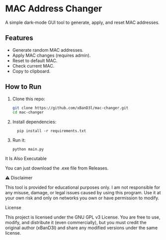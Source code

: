 # MAC Address Changer

A simple dark-mode GUI tool to generate, apply, and reset MAC addresses.

## Features
- Generate random MAC addresses.
- Apply MAC changes (requires admin).
- Reset to default MAC.
- Check current MAC.
- Copy to clipboard.

## How to Run
1. Clone this repo:  
   ```bash
   git clone https://github.com/xBanD3l/mac-changer.git
   cd mac-changer

2. Install dependencies:

         pip install -r requirements.txt

3. Run it:

       python main.py

It Is Also Executable

You can just download the .exe file from Releases.

⚠️ Disclaimer

This tool is provided for educational purposes only.
I am not responsible for any misuse, damage, or legal issues caused by using this program.
Use it at your own risk and only on networks you own or have permission to modify.

License

This project is licensed under the GNU GPL v3 License.
You are free to use, modify, and distribute it (even commercially), but you must credit the original author (xBanD3l) and share any modified versions under the same license.

